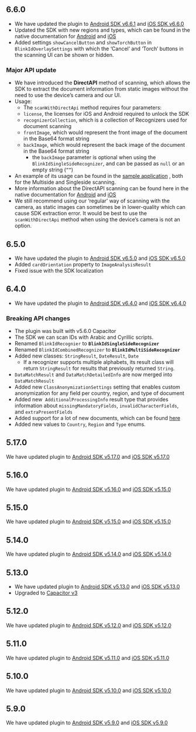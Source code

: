 ## 6.6.0

- We have updated the plugin to [Android SDK v6.6.1](https://github.com/BlinkID/blinkid-android/releases/tag/v6.6.1) and [iOS SDK v6.6.0](https://github.com/BlinkID/blinkid-ios/releases/tag/v6.6.0)
- Updated the SDK with new regions and types, which can be found in the native documentation for [Android](https://github.com/BlinkID/blinkid-android/releases/tag/v6.6.0) and [iOS](https://github.com/BlinkID/blinkid-ios/releases/tag/v6.6.0)
- Added settings `showCancelButton` and `showTorchButton` in `BlinkIdOverlaySettings` with which the ‘Cancel’ and ‘Torch’ buttons in the scanning UI can be shown or hidden.

### Major API update

- We have introduced the **DirectAPI** method of scanning, which allows the SDK to extract the document information from static images without the need to use the device’s camera and our UI.
- Usage:
    - The `scanWithDirectApi` method requires four parameters:
    - `license`, the licenses for iOS and Android required to unlock the SDK
    - `recognizerCollection`, which is a collection of Recognizers used for document scanning
    - `frontImage`, which would represent the front image of the document in the Base64 format string
    - `backImage`,  which would represent the back image of the document in the Base64 format string
        - the `backImage` parameter is optional when using the `BlinkIdSingleSideRecognizer`, and can be passed as `null` or an empty string (`””`)
- An example of its usage can be found in the [sample application](https://github.com/BlinkID/blinkid-capacitor/blob/master/sample_files/home.page.ts) , both for the Multiside and Singleside scanning. 
- More information about the DirectAPI scanning can be found here in the native documentation for [Android](https://github.com/BlinkID/blinkid-android?tab=readme-ov-file#direct-api) and [iOS](https://github.com/BlinkID/blinkid-ios?tab=readme-ov-file#direct-api-processing)
- We still recommend using our ‘regular’ way of scanning with the camera, as static images can sometimes be in lower-quality which can cause SDK extraction error. It would be best to use the `scanWithDirectApi` method when using the device’s camera is not an option.

## 6.5.0
- We have updated the plugin to [Android SDK v6.5.0](https://github.com/BlinkID/blinkid-android/releases/tag/v6.5.0) and [iOS SDK v6.5.0](https://github.com/BlinkID/blinkid-ios/releases/tag/v6.5.0)
- Added `cardOrientation` property to `ImageAnalysisResult`
- Fixed issue with the SDK localization

## 6.4.0
- We have updated the plugin to [Android SDK v6.4.0](https://github.com/BlinkID/blinkid-android/releases/tag/v6.4.0) and [iOS SDK v6.4.0](https://github.com/BlinkID/blinkid-ios/releases/tag/v6.4.0)

### Breaking API changes

- The plugin was built with v5.6.0 Capacitor
- The SDK we can scan IDs with Arabic and Cyrillic scripts.
- Renamed `BlinkIdRecognier` to **`BlinkIdSingleSideRecognizer`**
- Renamed `BlinkIdCombinedRecognizer` to **`BlinkIdMultiSideRecognizer`**
- Added new classes: `StringResult`, `DateResult`, `Date`
    - If a recognizer supports multiple alphabets, its result class will return `StringResult` for results that previously returned `String`.
- `DataMatchResult` and `DataMatchDetailedInfo` are now merged into `DataMatchResult`
- Added new `ClassAnonymizationSettings` setting that enables custom anonymization for any field per country, region, and type of document
- Added new  `AdditionalProcessingInfo` result type that provides information about `missingMandatoryFields`, `invalidCharacterFields`, and `extraPresentFields`
- Added support for a lot of new documents, which can be found [here](https://github.com/BlinkID/blinkid-android/blob/master/documentation/BlinkIDRecognizer.md)
- Added new values to `Country`, `Region` and `Type` enums.

## 5.17.0

We have updated plugin to [Android SDK v5.17.0](https://github.com/BlinkID/blinkid-android/releases/tag/v5.17.0) and [iOS SDK v5.17.0](https://github.com/BlinkID/blinkid-ios/releases/tag/v5.17.0)

## 5.16.0

We have updated plugin to [Android SDK v5.16.0](https://github.com/BlinkID/blinkid-android/releases/tag/v5.16.0) and [iOS SDK v5.15.0](https://github.com/BlinkID/blinkid-ios/releases/tag/v5.16.0)

## 5.15.0

We have updated plugin to [Android SDK v5.15.0](https://github.com/BlinkID/blinkid-android/releases/tag/v5.15.0) and [iOS SDK v5.15.0](https://github.com/BlinkID/blinkid-ios/releases/tag/v5.15.0)

## 5.14.0

We have updated plugin to [Android SDK v5.14.0](https://github.com/BlinkID/blinkid-android/releases/tag/v5.14.0) and [iOS SDK v5.14.0](https://github.com/BlinkID/blinkid-ios/releases/tag/v5.14.0)

## 5.13.0

- We have updated plugin to [Android SDK v5.13.0](https://github.com/BlinkID/blinkid-android/releases/tag/v5.13.0) and [iOS SDK v5.13.0](https://github.com/BlinkID/blinkid-ios/releases/tag/v5.13.0)
- Upgraded to [Capacitor v3](https://capacitorjs.com/docs/updating/3-0)

## 5.12.0

We have updated plugin to [Android SDK v5.12.0](https://github.com/BlinkID/blinkid-android/releases/tag/v5.12.0) and [iOS SDK v5.12.0](https://github.com/BlinkID/blinkid-ios/releases/tag/v5.12.0)

## 5.11.0

We have updated plugin to [Android SDK v5.11.0](https://github.com/BlinkID/blinkid-android/releases/tag/v5.11.0) and [iOS SDK v5.11.0](https://github.com/BlinkID/blinkid-ios/releases/tag/v5.11.0)

## 5.10.0

We have updated plugin to [Android SDK v5.10.0](https://github.com/BlinkID/blinkid-android/releases/tag/v5.10.0) and [iOS SDK v5.10.0](https://github.com/BlinkID/blinkid-ios/releases/tag/v5.10.0)


## 5.9.0

We have updated plugin to [Android SDK v5.9.0](https://github.com/BlinkID/blinkid-android/releases/tag/v5.9.0) and [iOS SDK v5.9.0](https://github.com/BlinkID/blinkid-ios/releases/tag/v5.9.0)
